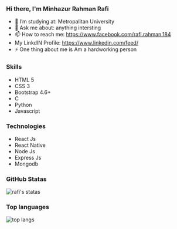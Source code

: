 ### Hi there, I'm Minhazur Rahman Rafi

- 🤔 I’m studying at: Metropalitan University
- 💬 Ask me about: anything intersting
- 📫 How to reach me: https://www.facebook.com/rafi.rahman.184
- My LinkdIN Profile: https://www.linkedin.com/feed/
- ⚡ One thing about me is Am a hardworking person

### Skills
- HTML 5
- CSS 3
- Bootstrap 4.6+
- C
- Python
- Javascript

### Technologies
- React Js
- React Native
- Node Js
- Express Js
- Mongodb

### GitHub Statas
![rafi's statas](https://github-readme-stats.vercel.app/api?username=rahmanrafi32&count_private=true&show_icons=true&theme=dracula)

### Top languages
![top langs](https://github-readme-stats.vercel.app/api/top-langs/?username=rahmanrafi32&show_icons=true&theme=radical)
